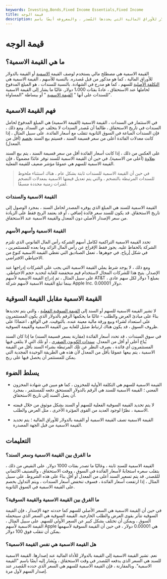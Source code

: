 ```yaml
---
keywords: Investing,Bonds,Fixed Income Essentials,Fixed Income
title: قيمة الوجه
description: القيمة الاسمية هي القيمة الاسمية أو القيمة بالدولار للأوراق المالية التي يحددها المُصدر ، والمعروفة أيضًا باسم &amp; quot؛ القيمة الاسمية &amp; quot؛ أو ببساطة &amp; quot؛ par. &amp; quot؛
---
```


# قيمة الوجه
## ما هي القيمة الاسمية؟

القيمة الاسمية هي مصطلح مالي يستخدم لوصف القيمة [الاسمية](/nominalvalue) أو القيمة بالدولار للأوراق المالية ، كما هو مذكور من قبل مُصدره. بالنسبة للأسهم ، القيمة الاسمية هي [التكلفة الأصلية](/originalcost) للسهم ، كما هو مدرج في الشهادة. بالنسبة للسندات ، هو المبلغ المدفوع لحاملها عند الاستحقاق ، عادةً بفئات 1،000 دولار. غالبًا ما يشار إلى القيمة الاسمية للسندات على أنها " [القيمة الاسمية](/parvalue) " أو ببساطة "المساواة".

## فهم القيمة الاسمية

في الاستثمار في السندات ، القيمة الاسمية (القيمة الاسمية) هي المبلغ المدفوع لحامل السندات في تاريخ الاستحقاق ، طالما أن مُصدر السندات لا يتخلف عن السداد. ومع ذلك ، فإن السندات المباعة في السوق الثانوية تتقلب مع أسعار الفائدة. على سبيل المثال ، إذا كانت معدلات الفائدة أعلى من سعر قسيمة السند ، فسيتم بيع السند [بخصم](/at-a-discount) (أقل من المعدل).

على العكس من ذلك ، إذا كانت أسعار الفائدة أقل من سعر قسيمة السند ، يتم بيع السند [بعلاوة](/at-a-premium) (أعلى من الاسمية). في حين أن القيمة الاسمية للسند توفر عائدًا مضمونًا ، فإن القيمة الاسمية للسهم هي عمومًا مؤشر ضعيف للقيمة الفعلية.

> في حين أن القيمة الاسمية للسندات ثابتة بشكل عام ، هناك استثناء ملحوظ للسندات المرتبطة بالتضخم ، والتي يتم تعديل قيمتها الاسمية بمعدلات التضخم لفترات زمنية محددة مسبقًا.

>

### القيمة الاسمية والسندات

القيمة الاسمية للسند هي المبلغ الذي يوفره المصدر لحامل السند ، بمجرد الوصول إلى تاريخ الاستحقاق. قد يكون للسند سعر فائدة إضافي ، أو قد يعتمد الربح فقط على الزيادة من سعر الإصدار الأصلي دون المعدل والقيمة الاسمية عند الاستحقاق.

### القيمة الاسمية وأسهم الأسهم

تحدد القيمة الاسمية التراكمية لكامل أسهم الشركة رأس المال القانوني الذي تلتزم الشركة بالحفاظ عليه. يجوز فقط الإفراج عن رأس المال الزائد وما بعده للمستثمرين ، في شكل [أرباح](/dividend). في جوهرها ، تعمل الصناديق التي تغطي القيمة الاسمية كنوع من الاحتياطي الافتراضي.

ومع ذلك ، لا يوجد شرط يملي القيمة الاسمية التي يجب على الشركات إدراجها عند الإصدار. يتيح هذا للشركات المجال لاستخدام قيم منخفضة للغاية لتحديد حجم الاحتياطي. على سبيل المثال ، تم إدراج القيمة الاسمية لأسهم AT&T بمبلغ 1 دولار لكل سهم عادي ، بينما تبلغ القيمة الاسمية لأسهم شركة Apple Inc. 0.00001 دولار.

## القيمة الاسمية مقابل القيمة السوقية

لا تشير القيمة الاسمية للسهم أو السند إلى [القيمة السوقية الفعلية](/marketvalue) ، والتي يتم تحديدها بناءً على مبادئ العرض والطلب - غالبًا ما يحكمها الرقم بالدولار الذي يكون المستثمرون على استعداد لشراء وبيع ورقة مالية معينة عنده. بالتوقيت. في الواقع ، اعتمادًا على ظروف السوق ، قد يكون هناك ارتباط ضئيل للغاية بين القيمة الاسمية والقيمة السوقية.

في سوق السندات ، قد تحدد أسعار الفائدة (مقارنة بسعر قسيمة السند) ما إذا كان السند يُباع أعلى أو أقل من المعدل. [سندات الكوبون الصفري](/zero-couponbond) ، أو تلك التي لا يتلقى فيها المستثمرون أي فائدة ، بصرف النظر عن تلك المرتبطة بشراء السند بأقل من القيمة الاسمية ، يتم بيعها عمومًا بأقل من المعدل لأن هذه هي الطريقة الوحيدة المجدية التي يمكن للمستثمر أن يحصل فيها على ربح.

## يسلط الضوء

- القيمة الاسمية للسهم هي التكلفة الأولية للمخزون ، كما هو مبين في شهادة المخزون المعني ؛ القيمة الاسمية للسند هي الرقم بالدولار المستحق دفعه للمستثمر ، بمجرد أن يصل السند إلى تاريخ الاستحقاق.

- لا يتم تحديد القيمة السوقية الفعلية للسهم أو السند بشكل موثوق من خلال قيمته الاسمية ، نظرًا لوجود العديد من القوى المؤثرة الأخرى ، مثل العرض والطلب.

- القيمة الاسمية تصف القيمة الاسمية أو القيمة بالدولار للأوراق المالية ؛ يتم تحديد القيمة الاسمية من قبل الجهة المصدرة.

## التعليمات

### ما الفرق بين القيمة الاسمية وسعر السند؟

القيمة الاسمية للسند ثابتة ، وغالبًا ما تصدر بفئات 1000 دولار. على النقيض من ذلك ، يتقلب سعره استجابةً لأسعار الفائدة في السوق ، ووقت الاستحقاق ، والتصنيف الائتماني للمُصدر. قد يتم تسعير السند أعلى من المعدل أو أقل بناءً على هذه الشروط. على سبيل المثال ، إذا ارتفعت أسعار الفائدة ، فسوف تنخفض أسعار السندات ، ويتم التداول بخصم على القيمة الاسمية في السوق الثانوية.

### ما الفرق بين القيمة الاسمية والقيمة السوقية؟

في حين أن القيمة الاسمية هي السعر الأصلي للسهم كما حددته جهة الإصدار ، فإن القيمة السوقية تتأثر بقوى العرض والطلب الخارجية. القيمة السوقية هي السعر الذي سيتحمله السوق ، ويمكن أن تختلف بشكل كبير عن السعر الأولي للسهم. على سبيل المثال ، القيمة الاسمية لأسهم Apple هي 0.00001 دولار ، في حين أن القيمة السوقية لأسهمها يمكن أن تتقلب فوق 100 دولار.

### هل القيمة الاسمية هي نفس القيمة الاسمية؟

نعم. تشير القيمة الاسمية إلى القيمة بالدولار للأداة المالية عند إصدارها. القيمة الاسمية للسند هي السعر الذي يدفعه المُصدر في وقت الاستحقاق ، ويُشار إليه أيضًا باسم "القيمة الاسمية". وبالمقارنة ، فإن القيمة الاسمية للسهم هي السعر الذي حدده المُصدر عند إصدار السهم لأول مرة.


